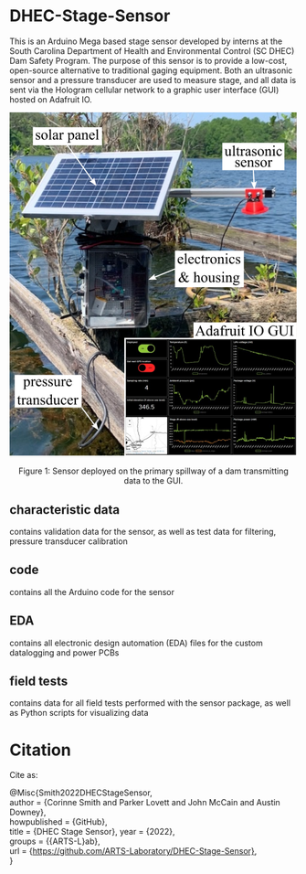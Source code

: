 # DHEC-Stage-Sensor
This is an Arduino Mega based stage sensor developed by interns at the South Carolina Department of Health and Environmental Control (SC DHEC) Dam Safety Program. The purpose of this sensor is to provide a low-cost, open-source alternative to traditional gaging equipment. Both an ultrasonic sensor and a pressure transducer are used to measure stage, and all data is sent via the Hologram cellular network to a graphic user interface (GUI) hosted on Adafruit IO.

<p align="center">
<img src="figures/gui_and_sensor.png" alt="drawing" width="600"/>
</p>
<p align="center">
Figure 1: Sensor deployed on the primary spillway of a dam transmitting data to the GUI.
</p>

## characteristic data
contains validation data for the sensor, as well as test data for filtering, pressure transducer calibration

## code
contains all the Arduino code for the sensor

## EDA
contains all electronic design automation (EDA) files for the custom datalogging and power PCBs

## field tests
contains data for all field tests performed with the sensor package, as well as Python scripts for visualizing data

# Citation
Cite as:

@Misc{Smith2022DHECStageSensor,     
  author = {Corinne Smith and Parker Lovett and John McCain and Austin Downey},  
  howpublished = {GitHub},  
  title  = {DHEC Stage Sensor},
  year   = {2022},  
  groups = {{ARTS-L}ab},    
  url    = {https://github.com/ARTS-Laboratory/DHEC-Stage-Sensor},   
}
